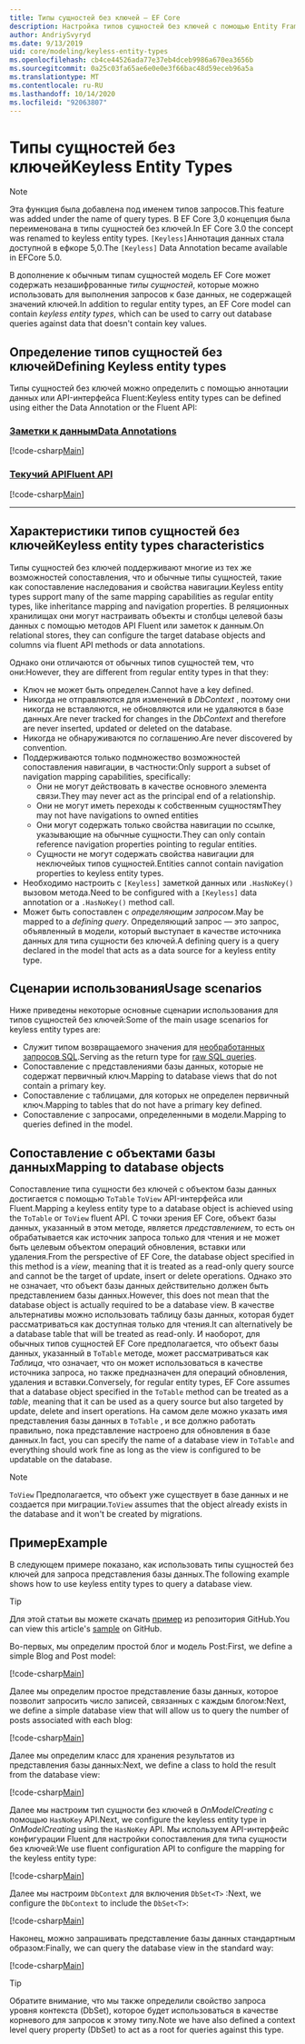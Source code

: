 ```yaml
---
title: Типы сущностей без ключей — EF Core
description: Настройка типов сущностей без ключей с помощью Entity Framework Core
author: AndriySvyryd
ms.date: 9/13/2019
uid: core/modeling/keyless-entity-types
ms.openlocfilehash: cb4ce44526ada77e37eb4dceb9986a670ea3656b
ms.sourcegitcommit: 0a25c03fa65ae6e0e0e3f66bac48d59eceb96a5a
ms.translationtype: MT
ms.contentlocale: ru-RU
ms.lasthandoff: 10/14/2020
ms.locfileid: "92063807"
---
```

# <a name="keyless-entity-types"></a><span data-ttu-id="98033-103">Типы сущностей без ключей</span><span class="sxs-lookup"><span data-stu-id="98033-103">Keyless Entity Types</span></span>

> [!NOTE]
> <span data-ttu-id="98033-104">Эта функция была добавлена под именем типов запросов.</span><span class="sxs-lookup"><span data-stu-id="98033-104">This feature was added under the name of query types.</span></span> <span data-ttu-id="98033-105">В EF Core 3,0 концепция была переименована в типы сущностей без ключей.</span><span class="sxs-lookup"><span data-stu-id="98033-105">In EF Core 3.0 the concept was renamed to keyless entity types.</span></span> <span data-ttu-id="98033-106">`[Keyless]`Аннотация данных стала доступной в ефкоре 5,0.</span><span class="sxs-lookup"><span data-stu-id="98033-106">The `[Keyless]` Data Annotation became available in EFCore 5.0.</span></span>

<span data-ttu-id="98033-107">В дополнение к обычным типам сущностей модель EF Core может содержать незашифрованные _типы сущностей_, которые можно использовать для выполнения запросов к базе данных, не содержащей значений ключей.</span><span class="sxs-lookup"><span data-stu-id="98033-107">In addition to regular entity types, an EF Core model can contain _keyless entity types_, which can be used to carry out database queries against data that doesn't contain key values.</span></span>

## <a name="defining-keyless-entity-types"></a><span data-ttu-id="98033-108">Определение типов сущностей без ключей</span><span class="sxs-lookup"><span data-stu-id="98033-108">Defining Keyless entity types</span></span>

<span data-ttu-id="98033-109">Типы сущностей без ключей можно определить с помощью аннотации данных или API-интерфейса Fluent:</span><span class="sxs-lookup"><span data-stu-id="98033-109">Keyless entity types can be defined using either the Data Annotation or the Fluent API:</span></span>

### <a name="data-annotations"></a>[<span data-ttu-id="98033-110">Заметки к данным</span><span class="sxs-lookup"><span data-stu-id="98033-110">Data Annotations</span></span>](#tab/data-annotations)

[!code-csharp[Main](../../../samples/core/Modeling/DataAnnotations/Keyless.cs?Name=Keyless&highlight=1)]

### <a name="fluent-api"></a>[<span data-ttu-id="98033-111">Текучий API</span><span class="sxs-lookup"><span data-stu-id="98033-111">Fluent API</span></span>](#tab/fluent-api)

[!code-csharp[Main](../../../samples/core/Modeling/FluentAPI/Keyless.cs?Name=Keyless&highlight=4)]

***

## <a name="keyless-entity-types-characteristics"></a><span data-ttu-id="98033-112">Характеристики типов сущностей без ключей</span><span class="sxs-lookup"><span data-stu-id="98033-112">Keyless entity types characteristics</span></span>

<span data-ttu-id="98033-113">Типы сущностей без ключей поддерживают многие из тех же возможностей сопоставления, что и обычные типы сущностей, такие как сопоставление наследования и свойства навигации.</span><span class="sxs-lookup"><span data-stu-id="98033-113">Keyless entity types support many of the same mapping capabilities as regular entity types, like inheritance mapping and navigation properties.</span></span> <span data-ttu-id="98033-114">В реляционных хранилищах они могут настраивать объекты и столбцы целевой базы данных с помощью методов API Fluent или заметок к данным.</span><span class="sxs-lookup"><span data-stu-id="98033-114">On relational stores, they can configure the target database objects and columns via fluent API methods or data annotations.</span></span>

<span data-ttu-id="98033-115">Однако они отличаются от обычных типов сущностей тем, что они:</span><span class="sxs-lookup"><span data-stu-id="98033-115">However, they are different from regular entity types in that they:</span></span>

- <span data-ttu-id="98033-116">Ключ не может быть определен.</span><span class="sxs-lookup"><span data-stu-id="98033-116">Cannot have a key defined.</span></span>
- <span data-ttu-id="98033-117">Никогда не отправляются для изменений в _DbContext_ , поэтому они никогда не вставляются, не обновляются или не удаляются в базе данных.</span><span class="sxs-lookup"><span data-stu-id="98033-117">Are never tracked for changes in the _DbContext_ and therefore are never inserted, updated or deleted on the database.</span></span>
- <span data-ttu-id="98033-118">Никогда не обнаруживаются по соглашению.</span><span class="sxs-lookup"><span data-stu-id="98033-118">Are never discovered by convention.</span></span>
- <span data-ttu-id="98033-119">Поддерживаются только подмножество возможностей сопоставления навигации, в частности:</span><span class="sxs-lookup"><span data-stu-id="98033-119">Only support a subset of navigation mapping capabilities, specifically:</span></span>
  - <span data-ttu-id="98033-120">Они не могут действовать в качестве основного элемента связи.</span><span class="sxs-lookup"><span data-stu-id="98033-120">They may never act as the principal end of a relationship.</span></span>
  - <span data-ttu-id="98033-121">Они не могут иметь переходы к собственным сущностям</span><span class="sxs-lookup"><span data-stu-id="98033-121">They may not have navigations to owned entities</span></span>
  - <span data-ttu-id="98033-122">Они могут содержать только свойства навигации по ссылке, указывающие на обычные сущности.</span><span class="sxs-lookup"><span data-stu-id="98033-122">They can only contain reference navigation properties pointing to regular entities.</span></span>
  - <span data-ttu-id="98033-123">Сущности не могут содержать свойства навигации для неключейых типов сущностей.</span><span class="sxs-lookup"><span data-stu-id="98033-123">Entities cannot contain navigation properties to keyless entity types.</span></span>
- <span data-ttu-id="98033-124">Необходимо настроить с `[Keyless]` заметкой данных или `.HasNoKey()` вызовом метода.</span><span class="sxs-lookup"><span data-stu-id="98033-124">Need to be configured with a `[Keyless]` data annotation or a `.HasNoKey()` method call.</span></span>
- <span data-ttu-id="98033-125">Может быть сопоставлен с _определяющим запросом_.</span><span class="sxs-lookup"><span data-stu-id="98033-125">May be mapped to a _defining query_.</span></span> <span data-ttu-id="98033-126">Определяющий запрос — это запрос, объявленный в модели, который выступает в качестве источника данных для типа сущности без ключей.</span><span class="sxs-lookup"><span data-stu-id="98033-126">A defining query is a query declared in the model that acts as a data source for a keyless entity type.</span></span>

## <a name="usage-scenarios"></a><span data-ttu-id="98033-127">Сценарии использования</span><span class="sxs-lookup"><span data-stu-id="98033-127">Usage scenarios</span></span>

<span data-ttu-id="98033-128">Ниже приведены некоторые основные сценарии использования для типов сущностей без ключей:</span><span class="sxs-lookup"><span data-stu-id="98033-128">Some of the main usage scenarios for keyless entity types are:</span></span>

- <span data-ttu-id="98033-129">Служит типом возвращаемого значения для [необработанных запросов SQL](xref:core/querying/raw-sql).</span><span class="sxs-lookup"><span data-stu-id="98033-129">Serving as the return type for [raw SQL queries](xref:core/querying/raw-sql).</span></span>
- <span data-ttu-id="98033-130">Сопоставление с представлениями базы данных, которые не содержат первичный ключ.</span><span class="sxs-lookup"><span data-stu-id="98033-130">Mapping to database views that do not contain a primary key.</span></span>
- <span data-ttu-id="98033-131">Сопоставление с таблицами, для которых не определен первичный ключ.</span><span class="sxs-lookup"><span data-stu-id="98033-131">Mapping to tables that do not have a primary key defined.</span></span>
- <span data-ttu-id="98033-132">Сопоставление с запросами, определенными в модели.</span><span class="sxs-lookup"><span data-stu-id="98033-132">Mapping to queries defined in the model.</span></span>

## <a name="mapping-to-database-objects"></a><span data-ttu-id="98033-133">Сопоставление с объектами базы данных</span><span class="sxs-lookup"><span data-stu-id="98033-133">Mapping to database objects</span></span>

<span data-ttu-id="98033-134">Сопоставление типа сущности без ключей с объектом базы данных достигается с помощью `ToTable` `ToView` API-интерфейса или Fluent.</span><span class="sxs-lookup"><span data-stu-id="98033-134">Mapping a keyless entity type to a database object is achieved using the `ToTable` or `ToView` fluent API.</span></span> <span data-ttu-id="98033-135">С точки зрения EF Core, объект базы данных, указанный в этом методе, является _представлением_, то есть он обрабатывается как источник запроса только для чтения и не может быть целевым объектом операций обновления, вставки или удаления.</span><span class="sxs-lookup"><span data-stu-id="98033-135">From the perspective of EF Core, the database object specified in this method is a _view_, meaning that it is treated as a read-only query source and cannot be the target of update, insert or delete operations.</span></span> <span data-ttu-id="98033-136">Однако это не означает, что объект базы данных действительно должен быть представлением базы данных.</span><span class="sxs-lookup"><span data-stu-id="98033-136">However, this does not mean that the database object is actually required to be a database view.</span></span> <span data-ttu-id="98033-137">В качестве альтернативы можно использовать таблицу базы данных, которая будет рассматриваться как доступная только для чтения.</span><span class="sxs-lookup"><span data-stu-id="98033-137">It can alternatively be a database table that will be treated as read-only.</span></span> <span data-ttu-id="98033-138">И наоборот, для обычных типов сущностей EF Core предполагается, что объект базы данных, указанный в `ToTable` методе, может рассматриваться как _Таблица_, что означает, что он может использоваться в качестве источника запроса, но также предназначен для операций обновления, удаления и вставки.</span><span class="sxs-lookup"><span data-stu-id="98033-138">Conversely, for regular entity types, EF Core assumes that a database object specified in the `ToTable` method can be treated as a _table_, meaning that it can be used as a query source but also targeted by update, delete and insert operations.</span></span> <span data-ttu-id="98033-139">На самом деле можно указать имя представления базы данных в `ToTable` , и все должно работать правильно, пока представление настроено для обновления в базе данных.</span><span class="sxs-lookup"><span data-stu-id="98033-139">In fact, you can specify the name of a database view in `ToTable` and everything should work fine as long as the view is configured to be updatable on the database.</span></span>

> [!NOTE]
> <span data-ttu-id="98033-140">`ToView` Предполагается, что объект уже существует в базе данных и не создается при миграции.</span><span class="sxs-lookup"><span data-stu-id="98033-140">`ToView` assumes that the object already exists in the database and it won't be created by migrations.</span></span>

## <a name="example"></a><span data-ttu-id="98033-141">Пример</span><span class="sxs-lookup"><span data-stu-id="98033-141">Example</span></span>

<span data-ttu-id="98033-142">В следующем примере показано, как использовать типы сущностей без ключей для запроса представления базы данных.</span><span class="sxs-lookup"><span data-stu-id="98033-142">The following example shows how to use keyless entity types to query a database view.</span></span>

> [!TIP]
> <span data-ttu-id="98033-143">Для этой статьи вы можете скачать [пример](https://github.com/dotnet/EntityFramework.Docs/tree/master/samples/core/KeylessEntityTypes) из репозитория GitHub.</span><span class="sxs-lookup"><span data-stu-id="98033-143">You can view this article's [sample](https://github.com/dotnet/EntityFramework.Docs/tree/master/samples/core/KeylessEntityTypes) on GitHub.</span></span>

<span data-ttu-id="98033-144">Во-первых, мы определим простой блог и модель Post:</span><span class="sxs-lookup"><span data-stu-id="98033-144">First, we define a simple Blog and Post model:</span></span>

[!code-csharp[Main](../../../samples/core/KeylessEntityTypes/Program.cs#Entities)]

<span data-ttu-id="98033-145">Далее мы определим простое представление базы данных, которое позволит запросить число записей, связанных с каждым блогом:</span><span class="sxs-lookup"><span data-stu-id="98033-145">Next, we define a simple database view that will allow us to query the number of posts associated with each blog:</span></span>

[!code-csharp[Main](../../../samples/core/KeylessEntityTypes/Program.cs#View)]

<span data-ttu-id="98033-146">Далее мы определим класс для хранения результатов из представления базы данных:</span><span class="sxs-lookup"><span data-stu-id="98033-146">Next, we define a class to hold the result from the database view:</span></span>

[!code-csharp[Main](../../../samples/core/KeylessEntityTypes/Program.cs#KeylessEntityType)]

<span data-ttu-id="98033-147">Далее мы настроим тип сущности без ключей в _OnModelCreating_ с помощью `HasNoKey` API.</span><span class="sxs-lookup"><span data-stu-id="98033-147">Next, we configure the keyless entity type in _OnModelCreating_ using the `HasNoKey` API.</span></span>
<span data-ttu-id="98033-148">Мы используем API-интерфейс конфигурации Fluent для настройки сопоставления для типа сущности без ключей:</span><span class="sxs-lookup"><span data-stu-id="98033-148">We use fluent configuration API to configure the mapping for the keyless entity type:</span></span>

[!code-csharp[Main](../../../samples/core/KeylessEntityTypes/Program.cs#Configuration)]

<span data-ttu-id="98033-149">Далее мы настроим `DbContext` для включения `DbSet<T>` :</span><span class="sxs-lookup"><span data-stu-id="98033-149">Next, we configure the `DbContext` to include the `DbSet<T>`:</span></span>

[!code-csharp[Main](../../../samples/core/KeylessEntityTypes/Program.cs#DbSet)]

<span data-ttu-id="98033-150">Наконец, можно запрашивать представление базы данных стандартным образом:</span><span class="sxs-lookup"><span data-stu-id="98033-150">Finally, we can query the database view in the standard way:</span></span>

[!code-csharp[Main](../../../samples/core/KeylessEntityTypes/Program.cs#Query)]

> [!TIP]
> <span data-ttu-id="98033-151">Обратите внимание, что мы также определили свойство запроса уровня контекста (DbSet), которое будет использоваться в качестве корневого для запросов к этому типу.</span><span class="sxs-lookup"><span data-stu-id="98033-151">Note we have also defined a context level query property (DbSet) to act as a root for queries against this type.</span></span>
